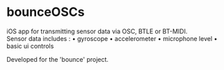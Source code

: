 # bounceOSCs

iOS app for transmitting sensor data via OSC, BTLE or BT-MIDI.  
Sensor data includes :
• gyroscope
• accelerometer
• microphone level
• basic ui controls

Developed for the 'bounce' project.

